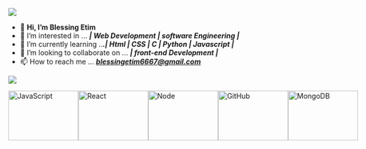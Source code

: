 <div align="left">

  ![](https://komarev.com/ghpvc/?username=blessedb1&style=plastic&color=red&label=PROFILE+VIEWS)
  
- 👋 **Hi, I’m Blessing Etim**
- 👀 I’m interested in ... ***| Web Development | software Engineering |***
- 🌱 I’m currently learning ..***.| Html | CSS | C | Python | Javascript |***
- 💞️ I’m looking to collaborate on ... ***| front-end Development |***
- 📫 How to reach me ... ***blessingetim6667@gmail.com***

![](https://cdn.pixabay.com/photo/2023/02/06/18/25/ai-generated-7772529_960_720.jpg
)
 <div style="display: flex;">
    <img src="https://codedamn.com/assets/images/modern/fullstack/js.png" alt="JavaScript" width="140" height="100">
    <img src="https://codedamn.com/assets/images/modern/fullstack/react.png" alt="React" width="140" height="100">
    <img src="https://codedamn.com/assets/images/modern/fullstack/node.png" alt="Node" width="140" height="100">
    <img src="https://codedamn.com/assets/images/modern/fullstack/github.png" alt="GitHub" width="140" height="100">
    <img src="https://codedamn.com/assets/images/modern/fullstack/mongodb.png" alt="MongoDB" width="140" height="100">
</div>

<!---
Blessedb1/Blessedb1 is a ✨ special ✨ repository because its `README.md` (this file) appears on your GitHub profile.
You can click the Preview link to take a look at your changes.
--->
